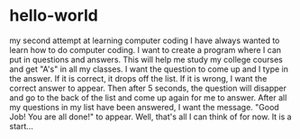 # hello-world
my second attempt at learning computer coding
I have always wanted to learn how to do computer coding. I want to create a program where I can put in questions and answers. This will help me study my college courses and get "A's" in all my classes. I want the question to come up and I type in the answer. If it is correct, it drops off the list. If it is wrong, I want the correct answer to appear. Then after 5 seconds, the question will disapper and go to the back of the list and come up again for me to answer. After all my questions in my list have been answered, I want the message. "Good Job! You are all done!" to appear. Well, that's all I can think of for now. It is a start... 
